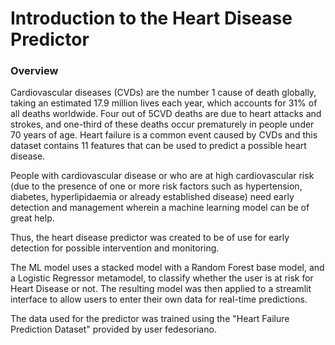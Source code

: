 # Introduction to the Heart Disease Predictor

### Overview
Cardiovascular diseases (CVDs) are the number 1 cause of death globally, taking an estimated 17.9 million lives each
year, which accounts for 31% of all deaths worldwide. Four out of 5CVD deaths are due to heart attacks and strokes, and
one-third of these deaths occur prematurely in people under 70 years of age. Heart failure is a common event caused by
CVDs and this dataset contains 11 features that can be used to predict a possible heart disease.

People with cardiovascular disease or who are at high cardiovascular risk (due to the presence of one or more risk
factors such as hypertension, diabetes, hyperlipidaemia or already established disease) need early detection and
management wherein a machine learning model can be of great help.

Thus, the heart disease predictor was created to be of use for early detection for possible intervention and monitoring.

The ML model uses a stacked model with a Random Forest base model, and a Logistic Regressor metamodel, to classify whether
the user is at risk for Heart Disease or not. The resulting model was then applied to a streamlit interface to allow users 
to enter their own data for real-time predictions.

The data used for the predictor was trained using the "Heart Failure Prediction Dataset" provided by user fedesoriano.

[//]: # ()
[//]: # (This is a small sample book to give you a feel for how book content is)

[//]: # (structured.)

[//]: # (It shows off a few of the major file types, as well as some sample content.)

[//]: # (It does not go in-depth into any particular topic - check out [the Jupyter Book documentation]&#40;https://jupyterbook.org&#41;)

[//]: # (for more information.)

[//]: # ()
[//]: # (Check out the content pages bundled with this sample book to see more.)

```{tableofcontents}
```